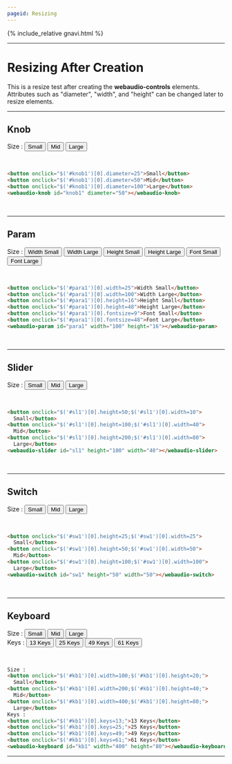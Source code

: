 ```yaml
---
pageid: Resizing
---
```

<link rel="stylesheet" href="./docstyle.css">

<script>
  WebAudioControlsOptions={

  };
</script>

<script src="../webaudio-controls.js"></script>

{% include_relative gnavi.html %}

---

# Resizing After Creation  

This is a resize test after creating the **webaudio-controls** elements.
Attributes such as "diameter", "width", and "height" can be changed later to resize elements.  
  

---

## Knob
Size :
<button onclick="$('#knob1')[0].diameter=25">Small</button>
<button onclick="$('#knob1')[0].diameter=50">Mid</button>
<button onclick="$('#knob1')[0].diameter=100">Large</button>  
<webaudio-knob id="knob1" diameter="50"></webaudio-knob>
  
<br/>

```html
<button onclick="$('#knob1')[0].diameter=25">Small</button>
<button onclick="$('#knob1')[0].diameter=50">Mid</button>
<button onclick="$('#knob1')[0].diameter=100">Large</button>  
<webaudio-knob id="knob1" diameter="50"></webaudio-knob>
```  
  
<br/>

---

## Param  
Size :
<button onclick="$('#para1')[0].width=25">Width Small</button>
<button onclick="$('#para1')[0].width=100">Width Large</button>
<button onclick="$('#para1')[0].height=16">Height Small</button>
<button onclick="$('#para1')[0].height=48">Height Large</button>
<button onclick="$('#para1')[0].fontsize=9">Font Small</button>
<button onclick="$('#para1')[0].fontsize=48">Font Large</button>  
<webaudio-param id="para1" width="100" height="16"></webaudio-param>  
  
<br/>

```html
<button onclick="$('#para1')[0].width=25">Width Small</button>
<button onclick="$('#para1')[0].width=100">Width Large</button>
<button onclick="$('#para1')[0].height=16">Height Small</button>
<button onclick="$('#para1')[0].height=48">Height Large</button>
<button onclick="$('#para1')[0].fontsize=9">Font Small</button>
<button onclick="$('#para1')[0].fontsize=48">Font Large</button>  
<webaudio-param id="para1" width="100" height="16"></webaudio-param>  
```
  
<br/>

---

## Slider
Size :
<button onclick="$('#sl1')[0].height=50;$('#sl1')[0].width=10">
  Small
</button>
<button onclick="$('#sl1')[0].height=100;$('#sl1')[0].width=40">
  Mid
</button>
<button onclick="$('#sl1')[0].height=200;$('#sl1')[0].width=80">
  Large
</button>  
<webaudio-slider id="sl1" height="100" width="20">
</webaudio-slider>  

<br/>

```html
<button onclick="$('#sl1')[0].height=50;$('#sl1')[0].width=10">
  Small</button>
<button onclick="$('#sl1')[0].height=100;$('#sl1')[0].width=40">
  Mid</button>
<button onclick="$('#sl1')[0].height=200;$('#sl1')[0].width=80">
  Large</button>  
<webaudio-slider id="sl1" height="100" width="40"></webaudio-slider>  
```
  
<br/>

---

## Switch
Size :
<button onclick="$('#sw1')[0].height=25;$('#sw1')[0].width=25">Small</button>
<button onclick="$('#sw1')[0].height=50;$('#sw1')[0].width=50">Mid</button>
<button onclick="$('#sw1')[0].height=100;$('#sw1')[0].width=100">Large</button>  
<webaudio-switch id="sw1" height="50" width="50"></webaudio-switch>

<br/>

```html
<button onclick="$('#sw1')[0].height=25;$('#sw1')[0].width=25">
  Small</button>
<button onclick="$('#sw1')[0].height=50;$('#sw1')[0].width=50">
  Mid</button>
<button onclick="$('#sw1')[0].height=100;$('#sw1')[0].width=100">
  Large</button>  
<webaudio-switch id="sw1" height="50" width="50"></webaudio-switch>
```
  
<br/>

---

## Keyboard
Size :
<button onclick="$('#kb1')[0].width=100;$('#kb1')[0].height=20;">Small</button>
<button onclick="$('#kb1')[0].width=200;$('#kb1')[0].height=40;">Mid</button>
<button onclick="$('#kb1')[0].width=400;$('#kb1')[0].height=80;">Large</button>  
Keys :
<button onclick="$('#kb1')[0].keys=13;">13 Keys</button>
<button onclick="$('#kb1')[0].keys=25;">25 Keys</button>
<button onclick="$('#kb1')[0].keys=49;">49 Keys</button>
<button onclick="$('#kb1')[0].keys=61;">61 Keys</button>  
<webaudio-keyboard id="kb1" width="400" height="80"></webaudio-keyboard>
  
<br/>

```html
Size :
<button onclick="$('#kb1')[0].width=100;$('#kb1')[0].height=20;">
  Small</button>
<button onclick="$('#kb1')[0].width=200;$('#kb1')[0].height=40;">
  Mid</button>
<button onclick="$('#kb1')[0].width=400;$('#kb1')[0].height=80;">
  Large</button>  
Keys :
<button onclick="$('#kb1')[0].keys=13;">13 Keys</button>
<button onclick="$('#kb1')[0].keys=25;">25 Keys</button>
<button onclick="$('#kb1')[0].keys=49;">49 Keys</button>
<button onclick="$('#kb1')[0].keys=61;">61 Keys</button>  
<webaudio-keyboard id="kb1" width="400" height="80"></webaudio-keyboard>
```  
  
---
